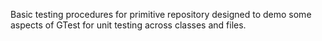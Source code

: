 Basic testing procedures for primitive repository designed to demo some aspects of GTest for unit testing across classes and files. 
